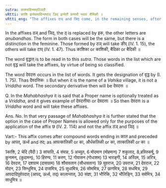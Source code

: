 ```yaml
---
sutra: काश्यादिभ्यष्ठञ्ञिठौ
vRtti: काशि इत्येवमादिभ्यष्ठञ् ञिद् इत्येतौ प्रत्ययौ भवतः शैषिकौ ॥
vRtti_eng: "The affixes ठञ् and ञिठ् come, in the remaining senses, after the words काशि &c."
---
```

In the affixes ठञ् and ञिठ्, the ठ् is replaced by इक, the other letters are _anubandhas_. The form in both cases will be the same, but there is a distinction in the feminine. Those formed by ठञ् will take ङीप् (IV. 1. 15), the others will take टाप् (IV. 1. 47). Thus काशिका or काशिकी, बैदिका or बैदिकी ॥

The word वृद्धात् is to be read in to this _sutra_. Those words in the list which are not वृद्ध will take the affixes, by virtue of being so classified.

The word देवदत्तः occurs in the list of words. It gets the designation of वृद्ध by (I. 1. 75). Thas दैवदत्तिकः ॥ But when it is the name of a _Vahika_ village, it is not a _Vriddha_ word. The secondary derivative then will be देवदत्तः ॥

Q. In the _Mahabhashya_ it is said that a Proper name is optionally treated as a _Vriddha_, and it gives example of देवदत्तीयाः or देवदत्ताः ॥ So then देवदत्तः is a _Vriddha_ word and will take these affixes.

Ans. No. In that very passage of _Mahabhashya_ it is further stated that the option in the case of Proper Names is allowed only for the purposes of the application of the affix छ (IV. 2. 114) and not the affix ठञ् and ञिठ् ॥

Vart:- This affix comes after compound words ending in काल and preceded by आपत्, ऊर्ध्व and तद; as आपत्कालिकी or का, और्धकलिकी or का, तात्कालिकी or का ॥

1काशि, 2 चेदि (वैदी ) 3 सांयाति, 4 संवाह, 5 अच्युत, 6 मोदमान (मोहमान) 7 शकुलाद, 8,हस्तिकर्षू, 9 कुनामन्, (कुदामन्), 10 हिरण्य, 11 करण, 12 गोवासन (गोधाशम) 13 भारङ्गी, 14 अरिंदम, 15 अरित्र, 16 देवदत्त, 17 दशग्राम (दासग्राम) 18 शौवावतान (सौधावतान) 19 युवराज, 20 उपराज, 21 देवराज, 22 मोदन, 23 सिन्धुमित्र, 24 दासमित्र, 25 सुधामित्र, 26 सोममित्र, 27 छागमित्र, 28 सधमित्र, 29 आपदादिपूर्वपदात् (आपद्, ऊर्ध्व, तद्) कालान्तात्, 30 संज्ञा, 31 भौरिकि, 32 भौलिङ्गि, 33 सर्वमित्र, 34 साधुमित्र ॥
